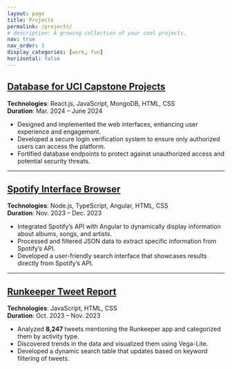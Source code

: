 ```yaml
---
layout: page
title: Projects
permalink: /projects/
# description: A growing collection of your cool projects.
nav: true
nav_order: 3
display_categories: [work, fun]
horizontal: false
---
```


## [Database for UCI Capstone Projects](https://icscapstonearchive.org)
**Technologies**: React.js, JavaScript, MongoDB, HTML, CSS  
**Duration**: Mar. 2024 – June 2024

- Designed and implemented the web interfaces, enhancing user experience and engagement.
- Developed a secure login verification system to ensure only authorized users can access the platform.
- Fortified database endpoints to protect against unauthorized access and potential security threats.

---

## [Spotify Interface Browser](https://github.com/DiegoGuz10/Spotify_Browser)  
**Technologies**: Node.js, TypeScript, Angular, HTML, CSS  
**Duration**: Nov. 2023 – Dec. 2023

- Integrated Spotify’s API with Angular to dynamically display information about albums, songs, and artists.
- Processed and filtered JSON data to extract specific information from Spotify’s API.
- Developed a user-friendly search interface that showcases results directly from Spotify’s API.

---

## [Runkeeper Tweet Report](https://www.diegoguzman.net/tweet_runkeeper/)  
**Technologies**: JavaScript, HTML, CSS  
**Duration**: Oct. 2023 – Nov. 2023

- Analyzed **8,247** tweets mentioning the Runkeeper app and categorized them by activity type.
- Discovered trends in the data and visualized them using Vega-Lite.
- Developed a dynamic search table that updates based on keyword filtering of tweets.